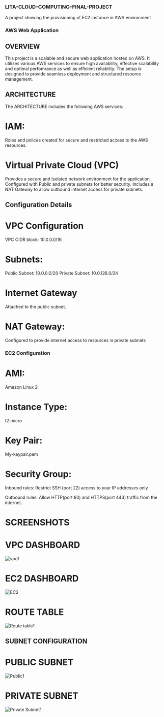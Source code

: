 ### LITA-CLOUD-COMPUTING-FINAL-PROJECT
 A project showing the provisioning of EC2 instance in AWS environment
 ### AWS Web Application
 ## OVERVIEW
 This project is a scalable and secure web application hosted on AWS. 
 It utilizes various AWS services to ensure high availability, effective scalability and optimal perfomrance as well as efficient reliability.
  The setup is designed to provide seamless deployment and structured resource management.
## ARCHITECTURE
The ARCHITECTURE includes the following AWS services:
# IAM:
Roles and polices created for secure and restricted access to the AWS resources.
# Virtual Private Cloud (VPC)
Provides a secure and Isolated network environment for the application
Configured with Public and private subnets for better security.
Includes a NAT Gateway to allow outbound internet access for private subnets.
## Configuration Details
# VPC Configuration
VPC CIDR block: 10.0.0.0/16
# Subnets:
Public Subnet: 10.0.0.0/20
Private Subnet: 10.0.128.0/24
# Internet Gateway
Attached to the public subnet.
# NAT Gateway:
Configured to provide internet access to resources in private subnets
### EC2 Configuration 
# AMI:
 Amazon Linux 2

# Instance Type: 
t2.micro

# Key Pair:
 My-keypair.pem

# Security Group:
Inbound rules:
 Restrict SSH (port 22) access to your IP addresses only


Outbound rules: 
Allow HTTP(port 80) and HTTPS(port 443) traffic from the internet.


# SCREENSHOTS
 # VPC DASHBOARD
![vpc1](https://github.com/user-attachments/assets/98921d45-6e6c-4100-a7e5-447afc4e43be)



# EC2 DASHBOARD
![EC2](https://github.com/user-attachments/assets/c0115579-4408-4978-99d1-12396bd99728)


# ROUTE TABLE

![Route table1](https://github.com/user-attachments/assets/f2ba1360-2e3d-423e-8c89-cab192080601)


## SUBNET CONFIGURATION

# PUBLIC SUBNET 

![Public1](https://github.com/user-attachments/assets/cb87aa28-d288-4571-8c23-a614fba968ec)


# PRIVATE SUBNET

![Private Subnet1](https://github.com/user-attachments/assets/ac6f3a68-ccc6-4ec2-8917-580b7f6a0511)





